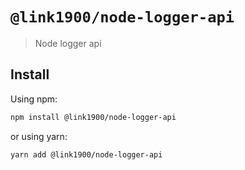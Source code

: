 # `@link1900/node-logger-api`

> Node logger api

## Install

Using npm:

```sh
npm install @link1900/node-logger-api
```

or using yarn:

```sh
yarn add @link1900/node-logger-api
```

